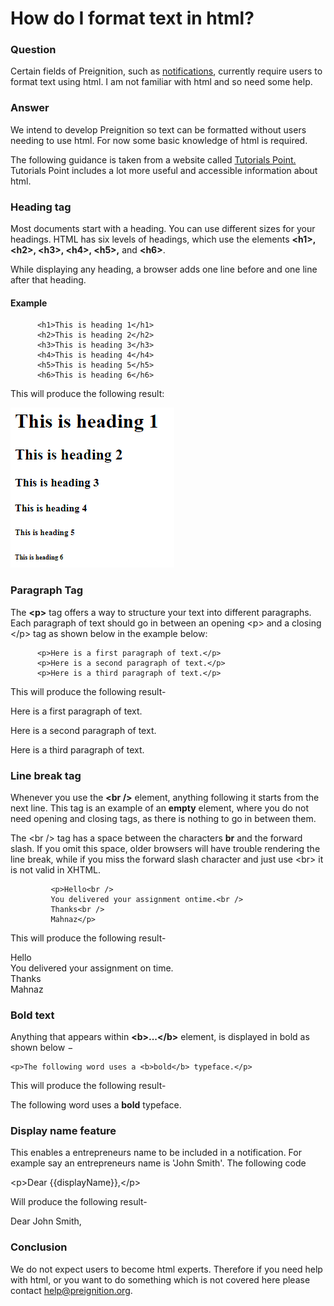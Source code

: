 # How do I format text in html?

### Question

Certain fields of Preignition, such as [notifications](https://program-user-docs.preignition.org/\~/edit/drafts/-LFWwbAsAH6jKOL1M1X\_/users-program-and-advanced/portfolio/resources/notifications), currently require users to format text using html.  I am not familiar with html and so need some help.

### Answer

We intend to develop Preignition so text can be formatted without users needing to use html.  For now some basic knowledge of html is required.

The following guidance is taken from a website called [Tutorials Point.](https://www.tutorialspoint.com/html/html_basic_tags.htm)  Tutorials Point includes a lot more useful and accessible information about html.  

### Heading tag

Most documents start with a heading. You can use different sizes for your headings. HTML has six levels of headings, which use the elements **\<h1>, \<h2>, \<h3>, \<h4>, \<h5>,** and **\<h6>**. 

While displaying any heading, a browser adds one line before and one line after that heading.

#### Example

```
      <h1>This is heading 1</h1>
      <h2>This is heading 2</h2>
      <h3>This is heading 3</h3>
      <h4>This is heading 4</h4>
      <h5>This is heading 5</h5>
      <h6>This is heading 6</h6>  
```

This will produce the following result:

![](<../.gitbook/assets/image (138).png>)

### Paragraph Tag

The **\<p>** tag offers a way to structure your text into different paragraphs. Each paragraph of text should go in between an opening \<p> and a closing \</p> tag as shown below in the example below:



```
      <p>Here is a first paragraph of text.</p>
      <p>Here is a second paragraph of text.</p>
      <p>Here is a third paragraph of text.</p>
```

 This will produce the following result-

Here is a first paragraph of text.

Here is a second paragraph of text.

Here is a third paragraph of text.

### Line break tag

Whenever you use the **\<br />** element, anything following it starts from the next line. This tag is an example of an **empty** element, where you do not need opening and closing tags, as there is nothing to go in between them.

The \<br /> tag has a space between the characters **br** and the forward slash. If you omit this space, older browsers will have trouble rendering the line break, while if you miss the forward slash character and just use \<br> it is not valid in XHTML.

```
         <p>Hello<br />
         You delivered your assignment ontime.<br />
         Thanks<br />
         Mahnaz</p>
```

This will produce the following result-

Hello\
You delivered your assignment on time.\
Thanks\
Mahnaz

### Bold text

Anything that appears within **\<b>...\</b>** element, is displayed in bold as shown below −

```
<p>The following word uses a <b>bold</b> typeface.</p>
```

This will produce the following result-

The following word uses a **bold** typeface.

### Display name feature

This enables a entrepreneurs name to be included in a notification.  For example say an entrepreneurs name is 'John Smith'.  The following code

\<p>Dear {{displayName}},\</p>

Will produce the following result-

Dear John Smith,

### Conclusion

We do not expect users to become html experts.  Therefore if you need help with html, or you want to do something which is not covered here please contact help@preignition.org.
